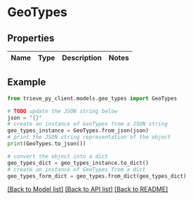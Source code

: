 # GeoTypes


## Properties

Name | Type | Description | Notes
------------ | ------------- | ------------- | -------------

## Example

```python
from trieve_py_client.models.geo_types import GeoTypes

# TODO update the JSON string below
json = "{}"
# create an instance of GeoTypes from a JSON string
geo_types_instance = GeoTypes.from_json(json)
# print the JSON string representation of the object
print(GeoTypes.to_json())

# convert the object into a dict
geo_types_dict = geo_types_instance.to_dict()
# create an instance of GeoTypes from a dict
geo_types_form_dict = geo_types.from_dict(geo_types_dict)
```
[[Back to Model list]](../README.md#documentation-for-models) [[Back to API list]](../README.md#documentation-for-api-endpoints) [[Back to README]](../README.md)


